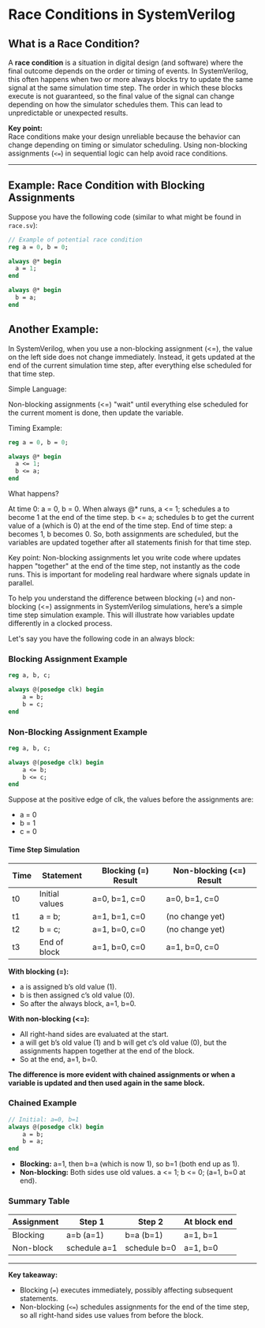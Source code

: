 
# Race Conditions in SystemVerilog

## What is a Race Condition?

A **race condition** is a situation in digital design (and software) where the final outcome depends on the order or timing of events. In SystemVerilog, this often happens when two or more always blocks try to update the same signal at the same simulation time step. The order in which these blocks execute is not guaranteed, so the final value of the signal can change depending on how the simulator schedules them. This can lead to unpredictable or unexpected results.

**Key point:**  
Race conditions make your design unreliable because the behavior can change depending on timing or simulator scheduling. Using non-blocking assignments (`<=`) in sequential logic can help avoid race conditions.

---

## Example: Race Condition with Blocking Assignments

Suppose you have the following code (similar to what might be found in `race.sv`):

```systemverilog
// Example of potential race condition
reg a = 0, b = 0;

always @* begin
  a = 1;
end

always @* begin
  b = a;
end

```


## Another Example:


In SystemVerilog, when you use a non-blocking assignment (<=), the value on the left side does not change immediately. Instead, it gets updated at the end of the current simulation time step, after everything else scheduled for that time step.

Simple Language:

Non-blocking assignments (<=) "wait" until everything else scheduled for the current moment is done, then update the variable.

Timing Example:

```systemverilog
reg a = 0, b = 0;

always @* begin
  a <= 1;
  b <= a;
end

```
What happens?

At time 0: a = 0, b = 0.
When always @* runs, a <= 1; schedules a to become 1 at the end of the time step.
b <= a; schedules b to get the current value of a (which is 0) at the end of the time step.
End of time step: a becomes 1, b becomes 0.
So, both assignments are scheduled, but the variables are updated together after all statements finish for that time step.

Key point:
Non-blocking assignments let you write code where updates happen "together" at the end of the time step, not instantly as the code runs. This is important for modeling real hardware where signals update in parallel.









To help you understand the difference between blocking (=) and non-blocking (<=) assignments in SystemVerilog simulations, here’s a simple time step simulation example. This will illustrate how variables update differently in a clocked process.

Let's say you have the following code in an always block:

### Blocking Assignment Example
```systemverilog
reg a, b, c;

always @(posedge clk) begin
    a = b;
    b = c;
end
```

### Non-Blocking Assignment Example
```systemverilog
reg a, b, c;

always @(posedge clk) begin
    a <= b;
    b <= c;
end
```

Suppose at the positive edge of clk, the values before the assignments are:
- a = 0
- b = 1
- c = 0

#### Time Step Simulation

| Time | Statement         | Blocking (=) Result | Non-blocking (<=) Result |
|------|------------------|---------------------|--------------------------|
| t0   | Initial values   | a=0, b=1, c=0       | a=0, b=1, c=0            |
| t1   | a = b;           | a=1, b=1, c=0       | (no change yet)          |
| t2   | b = c;           | a=1, b=0, c=0       | (no change yet)          |
| t3   | End of block     | a=1, b=0, c=0       | a=1, b=0, c=0            |

**With blocking (=):**
- a is assigned b’s old value (1).
- b is then assigned c’s old value (0).
- So after the always block, a=1, b=0.

**With non-blocking (<=):**
- All right-hand sides are evaluated at the start.
- a will get b’s old value (1) and b will get c’s old value (0), but the assignments happen together at the end of the block.
- So at the end, a=1, b=0.

**The difference is more evident with chained assignments or when a variable is updated and then used again in the same block.**

### Chained Example

```systemverilog
// Initial: a=0, b=1
always @(posedge clk) begin
    a = b;
    b = a;
end
```
- **Blocking:** a=1, then b=a (which is now 1), so b=1 (both end up as 1).
- **Non-blocking:** Both sides use old values. a <= 1; b <= 0; (a=1, b=0 at end).

### Summary Table

| Assignment | Step 1         | Step 2         | At block end      |
|------------|----------------|----------------|-------------------|
| Blocking   | a=b (a=1)      | b=a (b=1)      | a=1, b=1          |
| Non-block  | schedule a=1   | schedule b=0   | a=1, b=0          |

---

**Key takeaway:**  
- Blocking (`=`) executes immediately, possibly affecting subsequent statements.
- Non-blocking (`<=`) schedules assignments for the end of the time step, so all right-hand sides use values from before the block.





















